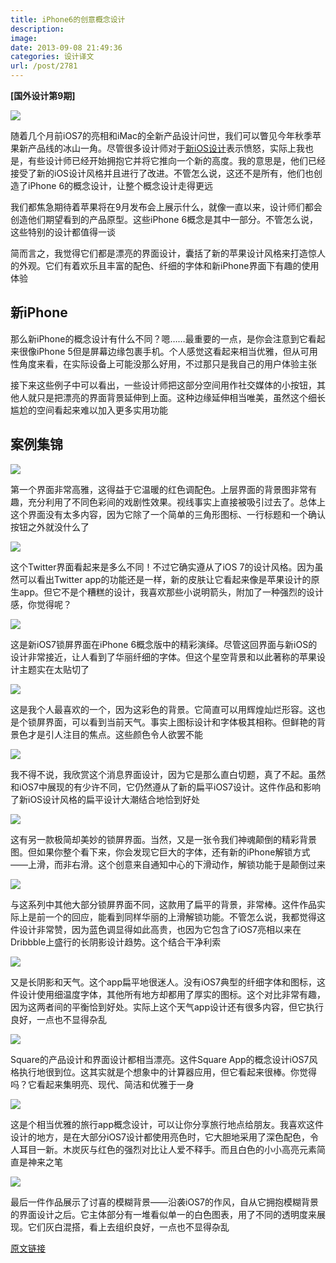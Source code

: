 ```yaml
---
title: iPhone6的创意概念设计
description: 
image: 
date: 2013-09-08 21:49:36
categories: 设计译文
url: /post/2781
---
```


**[国外设计第9期]**

[![](http://designmodo.com/wp-content/uploads/2013/09/12.jpg)](http://dribbble.com/shots/1207855-Stats-iOS-7-style)

随着几个月前iOS7的亮相和iMac的全新产品设计问世，我们可以瞥见今年秋季苹果新产品线的冰山一角。尽管很多设计师对于[新iOS设计](http://designmodo.com/new-apple-not-flat/)表示愤怒，实际上我也是，有些设计师已经开始拥抱它并将它推向一个新的高度。我的意思是，他们已经接受了新的iOS设计风格并且进行了改进。不管怎么说，这还不是所有，他们也创造了iPhone 6的概念设计，让整个概念设计走得更远

我们都焦急期待着苹果将在9月发布会上展示什么，就像一直以来，设计师们都会创造他们期望看到的产品原型。这些iPhone 6概念是其中一部分。不管怎么说，这些特别的设计都值得一谈

简而言之，我觉得它们都是漂亮的界面设计，囊括了新的苹果设计风格来打造惊人的外观。它们有着欢乐且丰富的配色、纤细的字体和新iPhone界面下有趣的使用体验

## 新iPhone

那么新iPhone的概念设计有什么不同？嗯……最重要的一点，是你会注意到它看起来很像iPhone 5但是屏幕边缘包裹手机。个人感觉这看起来相当优雅，但从可用性角度来看，在实际设备上可能没那么好用，不过那只是我自己的用户体验主张

接下来这些例子中可以看出，一些设计师把这部分空间用作社交媒体的小按钮，其他人就只是把漂亮的界面背景延伸到上面。这种边缘延伸相当唯美，虽然这个细长尴尬的空间看起来难以加入更多实用功能

## 案例集锦

[![](http://designmodo.com/wp-content/uploads/2013/09/1.jpg)](http://dribbble.com/shots/1188123-Adventurous-Reader-Mobile-Site-WIP)

第一个界面非常高雅，这得益于它温暖的红色调配色。上层界面的背景图非常有趣，充分利用了不同色彩间的戏剧性效果。视线事实上直接被吸引过去了。总体上这个界面没有太多内容，因为它除了一个简单的三角形图标、一行标题和一个确认按钮之外就没什么了

[![](http://designmodo.com/wp-content/uploads/2013/09/2.jpg)](http://dribbble.com/shots/1194385-twitter-prototype-Iphone-6-Wrap-Around-Screen)

这个Twitter界面看起来是多么不同！不过它确实遵从了iOS 7的设计风格。因为虽然可以看出Twitter app的功能还是一样，新的皮肤让它看起来像是苹果设计的原生app。但它不是个糟糕的设计，我喜欢那些小说明箭头，附加了一种强烈的设计感，你觉得呢？

[![](http://designmodo.com/wp-content/uploads/2013/09/3.jpg)](http://dribbble.com/shots/1195581-iOS7-Lockscreen)

这是新iOS7锁屏界面在iPhone 6概念版中的精彩演绎。尽管这回界面与新iOS的设计非常接近，让人看到了华丽纤细的字体。但这个星空背景和以此著称的苹果设计主题实在太贴切了

[![](http://designmodo.com/wp-content/uploads/2013/09/4.jpg)](http://dribbble.com/shots/1191824-Translucent-Infinity-screen)

这是我个人最喜欢的一个，因为这彩色的背景。它简直可以用辉煌灿烂形容。这也是个锁屏界面，可以看到当前天气。事实上图标设计和字体极其相称。但鲜艳的背景色才是引人注目的焦点。这些颜色令人欲罢不能

[![](http://designmodo.com/wp-content/uploads/2013/09/5.jpg)](http://dribbble.com/shots/1191163-Messaging-App-Friends-w-iPhone-6)

我不得不说，我欣赏这个消息界面设计，因为它是那么直白切题，真了不起。虽然和iOS7中展现的有少许不同，它仍然遵从了新的扁平iOS7设计。这件作品和影响了新iOS设计风格的扁平设计大潮结合地恰到好处

[![](http://designmodo.com/wp-content/uploads/2013/09/6.jpg)](http://dribbble.com/shots/1190633-iPhone-6-Infinity)

这有另一款极简却美妙的锁屏界面。当然，又是一张令我们神魂颠倒的精彩背景图。但如果你整个看下来，你会发现它巨大的字体，还有新的iPhone解锁方式——上滑，而非右滑。这个创意来自通知中心的下滑动作，解锁功能于是颠倒过来

[![](http://designmodo.com/wp-content/uploads/2013/09/7.jpg)](http://dribbble.com/shots/1190794-Fun-with-freebies)

与这系列中其他大部分锁屏界面不同，这款用了扁平的背景，非常棒。这件作品实际上是前一个的回应，能看到同样华丽的上滑解锁功能。不管怎么说，我都觉得这件设计非常赞，因为蓝色调显得如此高贵，也因为它包含了iOS7亮相以来在Dribbble上盛行的长阴影设计趋势。这个结合干净利索

[![](http://designmodo.com/wp-content/uploads/2013/09/8.jpg)](http://dribbble.com/shots/1199240-Weather)

又是长阴影和天气。这个app扁平地很迷人。没有iOS7典型的纤细字体和图标，这件设计使用细温度字体，其他所有地方却都用了厚实的图标。这个对比非常有趣，因为这两者间的平衡恰到好处。实际上这个天气app设计还有很多内容，但它执行良好，一点也不显得杂乱

[![](http://designmodo.com/wp-content/uploads/2013/09/9.jpg)](http://dribbble.com/shots/1191957-Square-Register-Infinity-Screen)

Square的产品设计和界面设计都相当漂亮。这件Square App的概念设计iOS7风格执行地很到位。这其实就是个想象中的计算器应用，但它看起来很棒。你觉得吗？它看起来集明亮、现代、简洁和优雅于一身

[![](http://designmodo.com/wp-content/uploads/2013/09/10.jpg)](http://dribbble.com/shots/1198705-Your-trip-app)

这是个相当优雅的旅行app概念设计，可以让你分享旅行地点给朋友。我喜欢这件设计的地方，是在大部分iOS7设计都使用亮色时，它大胆地采用了深色配色，令人耳目一新。木炭灰与红色的强烈对比让人爱不释手。而且白色的小小高亮元素简直是神来之笔

[![](http://designmodo.com/wp-content/uploads/2013/09/12.jpg)](http://dribbble.com/shots/1207855-Stats-iOS-7-style)

最后一件作品展示了讨喜的模糊背景——沿袭iOS7的作风，自从它拥抱模糊背景的界面设计之后。它主体部分有一堆看似单一的白色图表，用了不同的透明度来展现。它们灰白混搭，看上去组织良好，一点也不显得杂乱

[原文链接](http://designmodo.com/iphone-6-concepts/)